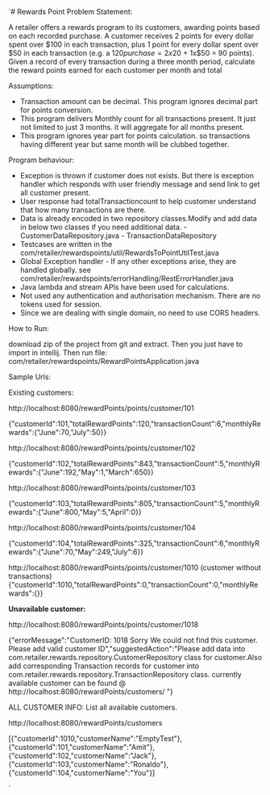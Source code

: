 `# Rewards Point 
Problem Statement:

A retailer offers a rewards program to its customers, awarding points based on each recorded purchase.
A customer receives 2 points for every dollar spent over $100 in each transaction, plus 1 point for every dollar spent over $50 in each transaction
(e.g. a $120 purchase = 2x$20 + 1x$50 = 90 points).
Given a record of every transaction during a three month period, calculate the reward points earned for each customer per month and total

Assumptions:
- Transaction amount can be decimal. This program ignores decimal part for points conversion.
- This program delivers Monthly count for all transactions present. It just not limited to just 3 months. it will aggregate for all months present.
- This program ignores year part for points calculation. so transactions having different year but same month will be clubbed together.

Program behaviour:

- Exception is thrown if customer does not exists. But there is exception handler which responds with user friendly message and send link to get all customer present.
- User response had totalTransactioncount to help customer understand that how many transactions are there.
- Data is already encoded in two repository classes.Modify and add data in below two classes if you need additional data.
        - CustomerDataRepository.java
        - TransactionDataRepository
- Testcases are written in the com/retailer/rewardspoints/util/RewardsToPointUtilTest.java
- Global Exception handler - If any other exceptions arise, they are handled globally. see com/retailer/rewardspoints/errorHandling/RestErrorHandler.java
- Java lambda and stream APIs have been used for calculations.
- Not used any authentication and authorisation mechanism. There are no tokens used for session.
- Since we are dealing with single domain, no need to use CORS headers.


How to Run:

download zip of the project from git and extract. Then you just have to import in intellij.
Then run file: com/retailer/rewardspoints/RewardPointsApplication.java

Sample Urls:

Existing customers:

http://localhost:8080/rewardPoints/points/customer/101

{"customerId":101,"totalRewardPoints":120,"transactionCount":6,"monthlyRewards":{"June":70,"July":50}}

http://localhost:8080/rewardPoints/points/customer/102

{"customerId":102,"totalRewardPoints":843,"transactionCount":5,"monthlyRewards":{"June":192,"May":1,"March":650}}

http://localhost:8080/rewardPoints/points/customer/103

{"customerId":103,"totalRewardPoints":805,"transactionCount":5,"monthlyRewards":{"June":800,"May":5,"April":0}}

http://localhost:8080/rewardPoints/points/customer/104

{"customerId":104,"totalRewardPoints":325,"transactionCount":6,"monthlyRewards":{"June":70,"May":249,"July":6}}

http://localhost:8080/rewardPoints/points/customer/1010 (customer without transactions)
{"customerId":1010,"totalRewardPoints":0,"transactionCount":0,"monthlyRewards":{}}


**Unavailable customer:**

http://localhost:8080/rewardPoints/points/customer/1018

{"errorMessage":"CustomerID: 1018 Sorry We could not find this customer. Please add valid customer ID","suggestedAction":"Please add data into com.retailer.rewards.repository.CustomerRepository class for customer.Also add corresponding Transaction records for customer into com.retailer.rewards.repository.TransactionRepository class. currently available customer can be found @ http://localhost:8080/rewardPoints/customers/ "}


ALL CUSTOMER INFO: List all available customers.

http://localhost:8080/rewardPoints/customers

[{"customerId":1010,"customerName":"EmptyTest"},{"customerId":101,"customerName":"Amit"},{"customerId":102,"customerName":"Jack"},{"customerId":103,"customerName":"Ronaldo"},{"customerId":104,"customerName":"You"}]




`